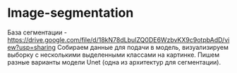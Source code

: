 # Image-segmentation
База сегментации - https://drive.google.com/file/d/18kN78dLbuIZQ0DE6WzbvKX9c9otpbAdD/view?usp=sharing
Собираем данные для подачи в модель, визуализируем выборку с несколькими выделенными классами на картинке. Пишем разные варианты модели Unet (одна из архитектур для сегментации).
